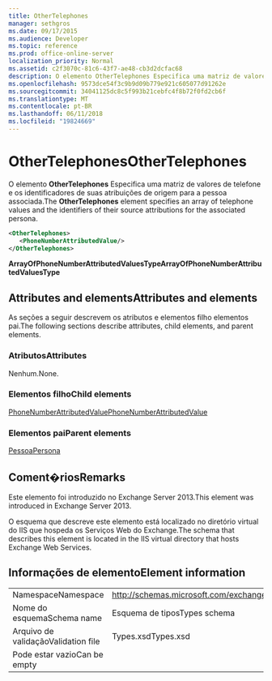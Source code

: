 ```yaml
---
title: OtherTelephones
manager: sethgros
ms.date: 09/17/2015
ms.audience: Developer
ms.topic: reference
ms.prod: office-online-server
localization_priority: Normal
ms.assetid: c2f3070c-81c6-43f7-ae48-cb3d2dcfac68
description: O elemento OtherTelephones Especifica uma matriz de valores de telefone e os identificadores de suas atribuições de origem para a pessoa associada.
ms.openlocfilehash: 9573dce54f3c9b9d09b779e921c605077d91262e
ms.sourcegitcommit: 34041125dc8c5f993b21cebfc4f8b72f0fd2cb6f
ms.translationtype: MT
ms.contentlocale: pt-BR
ms.lasthandoff: 06/11/2018
ms.locfileid: "19824669"
---
```

# <a name="othertelephones"></a><span data-ttu-id="22499-103">OtherTelephones</span><span class="sxs-lookup"><span data-stu-id="22499-103">OtherTelephones</span></span>

<span data-ttu-id="22499-104">O elemento **OtherTelephones** Especifica uma matriz de valores de telefone e os identificadores de suas atribuições de origem para a pessoa associada.</span><span class="sxs-lookup"><span data-stu-id="22499-104">The **OtherTelephones** element specifies an array of telephone values and the identifiers of their source attributions for the associated persona.</span></span> 
  
```XML
<OtherTelephones>
   <PhoneNumberAttributedValue/>
</OtherTelephones>

```

 <span data-ttu-id="22499-105">**ArrayOfPhoneNumberAttributedValuesType**</span><span class="sxs-lookup"><span data-stu-id="22499-105">**ArrayOfPhoneNumberAttributedValuesType**</span></span>
## <a name="attributes-and-elements"></a><span data-ttu-id="22499-106">Attributes and elements</span><span class="sxs-lookup"><span data-stu-id="22499-106">Attributes and elements</span></span>

<span data-ttu-id="22499-107">As seções a seguir descrevem os atributos e elementos filho elementos pai.</span><span class="sxs-lookup"><span data-stu-id="22499-107">The following sections describe attributes, child elements, and parent elements.</span></span>
  
### <a name="attributes"></a><span data-ttu-id="22499-108">Atributos</span><span class="sxs-lookup"><span data-stu-id="22499-108">Attributes</span></span>

<span data-ttu-id="22499-109">Nenhum.</span><span class="sxs-lookup"><span data-stu-id="22499-109">None.</span></span>
  
### <a name="child-elements"></a><span data-ttu-id="22499-110">Elementos filho</span><span class="sxs-lookup"><span data-stu-id="22499-110">Child elements</span></span>

[<span data-ttu-id="22499-111">PhoneNumberAttributedValue</span><span class="sxs-lookup"><span data-stu-id="22499-111">PhoneNumberAttributedValue</span></span>](phonenumberattributedvalue.md)
  
### <a name="parent-elements"></a><span data-ttu-id="22499-112">Elementos pai</span><span class="sxs-lookup"><span data-stu-id="22499-112">Parent elements</span></span>

[<span data-ttu-id="22499-113">Pessoa</span><span class="sxs-lookup"><span data-stu-id="22499-113">Persona</span></span>](persona.md)
  
## <a name="remarks"></a><span data-ttu-id="22499-114">Coment�rios</span><span class="sxs-lookup"><span data-stu-id="22499-114">Remarks</span></span>

<span data-ttu-id="22499-115">Este elemento foi introduzido no Exchange Server 2013.</span><span class="sxs-lookup"><span data-stu-id="22499-115">This element was introduced in Exchange Server 2013.</span></span>
  
<span data-ttu-id="22499-116">O esquema que descreve este elemento está localizado no diretório virtual do IIS que hospeda os Serviços Web do Exchange.</span><span class="sxs-lookup"><span data-stu-id="22499-116">The schema that describes this element is located in the IIS virtual directory that hosts Exchange Web Services.</span></span>
  
## <a name="element-information"></a><span data-ttu-id="22499-117">Informações de elemento</span><span class="sxs-lookup"><span data-stu-id="22499-117">Element information</span></span>

|||
|:-----|:-----|
|<span data-ttu-id="22499-118">Namespace</span><span class="sxs-lookup"><span data-stu-id="22499-118">Namespace</span></span>  <br/> |http://schemas.microsoft.com/exchange/services/2006/types  <br/> |
|<span data-ttu-id="22499-119">Nome do esquema</span><span class="sxs-lookup"><span data-stu-id="22499-119">Schema name</span></span>  <br/> |<span data-ttu-id="22499-120">Esquema de tipos</span><span class="sxs-lookup"><span data-stu-id="22499-120">Types schema</span></span>  <br/> |
|<span data-ttu-id="22499-121">Arquivo de validação</span><span class="sxs-lookup"><span data-stu-id="22499-121">Validation file</span></span>  <br/> |<span data-ttu-id="22499-122">Types.xsd</span><span class="sxs-lookup"><span data-stu-id="22499-122">Types.xsd</span></span>  <br/> |
|<span data-ttu-id="22499-123">Pode estar vazio</span><span class="sxs-lookup"><span data-stu-id="22499-123">Can be empty</span></span>  <br/> ||
   

